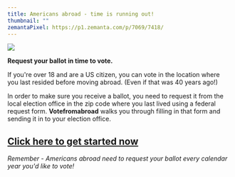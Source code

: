 ```yaml
---
title: Americans abroad - time is running out!
thumbnail: ""
zemantaPixel: https://p1.zemanta.com/p/7069/7418/
---
```



![](/images/uploads/ivoted-flag-wide.jpg)

**Request your ballot in time to vote.**

If you're over 18 and are a US citizen, you can vote in the location where you last resided before moving abroad. (Even if that was 40 years ago!) 

In order to make sure you receive a ballot, you need to request it from the local election office in the zip code where you last lived using a federal request form. **Votefromabroad** walks you through filling in that form and sending it in to your election office.
## [Click here to get started now](https://www.votefromabroad.org/request/your-information/)

*Remember - Americans abroad need to request your ballot every calendar year you'd like to vote!*